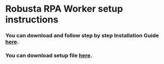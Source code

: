 ﻿

# Robusta RPA Worker setup instructions
### You can download and follow step by step Installation Guide [here](/files/Robusta%20RPA%20Worker%20Installation%20Guide%20EN.pdf).
### You can download setup file [here](/files/Robusta%20RPA%20Worker%20Installation%20Guide%20EN.pdf).


<br>
<br>
